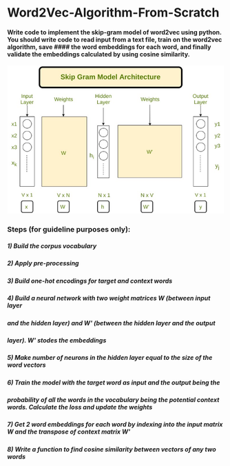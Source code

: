 # Word2Vec-Algorithm-From-Scratch

#### Write code to implement the skip-gram model of word2vec using python. You should write code to read input from a text file, train on the word2vec algorithm, save #### the word embeddings for each word, and finally validate the embeddings calculated by using cosine similarity.

<img src="skipgram.jpg" alt="Skip Gram" title="Skip Gram Architecture">

### Steps (for guideline purposes only):

##### 1) Build the corpus vocabulary
##### 2) Apply pre-processing
##### 3) Build one-hot encodings for target and context words
##### 4) Build a neural network with two weight matrices W (between input layer
##### and the hidden layer) and W' (between the hidden layer and the output
##### layer). W' stodes the embeddings
##### 5) Make number of neurons in the hidden layer equal to the size of the word vectors
##### 6) Train the model with the target word as input and the output being the
##### probability of all the words in the vocabulary being the potential context words. Calculate the loss and update the weights
##### 7) Get 2 word embeddings for each word by indexing into the input matrix W and the transpose of context matrix W'
##### 8) Write a function to find cosine similarity between vectors of any two words
